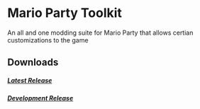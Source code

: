 # Mario Party Toolkit

An all and one modding suite for Mario Party that allows certian customizations to the game

## Downloads

##### [Latest Release](https://github.com/EndangeredNayla/Mario-Party-Toolkit/releases/latest)
##### [Development Release](https://nightly.link/EndangeredNayla/Mario-Party-Toolkit/workflows/windows/master/MarioPartyToolkit-win32.zip)
